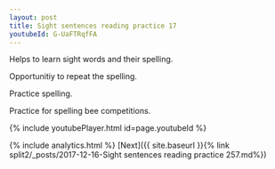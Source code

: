 ```yaml
---
layout: post
title: Sight sentences reading practice 17
youtubeId: G-UaFTRqfFA
---
```

 
 
Helps to learn sight words and their spelling.

Opportunitiy to repeat the spelling. 

Practice spelling. 
 
Practice for spelling bee competitions. 
 
{% include youtubePlayer.html id=page.youtubeId %}
 
 
{% include analytics.html %} 
[Next]({{ site.baseurl }}{% link  split2/_posts/2017-12-16-Sight sentences reading practice 257.md%})
 
